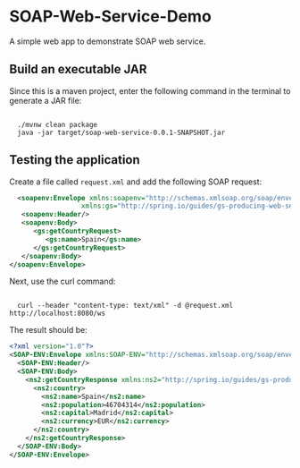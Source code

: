 # SOAP-Web-Service-Demo
A simple web app to demonstrate SOAP web service.

## Build an executable JAR
Since this is a maven project, enter the following command in the terminal to generate a JAR file:
<pre><code>
  ./mvnw clean package
  java -jar target/soap-web-service-0.0.1-SNAPSHOT.jar
</code></pre>

## Testing the application
Create a file called ```request.xml``` and add the following SOAP request:
```xml
  <soapenv:Envelope xmlns:soapenv="http://schemas.xmlsoap.org/soap/envelope/"
				  xmlns:gs="http://spring.io/guides/gs-producing-web-service">
   <soapenv:Header/>
   <soapenv:Body>
      <gs:getCountryRequest>
         <gs:name>Spain</gs:name>
      </gs:getCountryRequest>
   </soapenv:Body>
</soapenv:Envelope>
```
Next, use the curl command:
<pre><code>
  curl --header "content-type: text/xml" -d @request.xml http://localhost:8080/ws
</code></pre>

The result should be:
```xml
<?xml version="1.0"?>
<SOAP-ENV:Envelope xmlns:SOAP-ENV="http://schemas.xmlsoap.org/soap/envelope/">
  <SOAP-ENV:Header/>
  <SOAP-ENV:Body>
    <ns2:getCountryResponse xmlns:ns2="http://spring.io/guides/gs-producing-web-service">
      <ns2:country>
        <ns2:name>Spain</ns2:name>
        <ns2:population>46704314</ns2:population>
        <ns2:capital>Madrid</ns2:capital>
        <ns2:currency>EUR</ns2:currency>
      </ns2:country>
    </ns2:getCountryResponse>
  </SOAP-ENV:Body>
</SOAP-ENV:Envelope>
```
